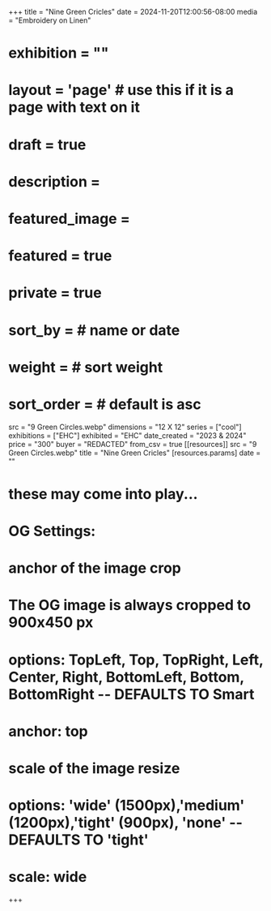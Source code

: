 +++
title = "Nine Green Cricles"
date = 2024-11-20T12:00:56-08:00
media = "Embroidery on Linen"
# exhibition = ""
# layout = 'page' # use this if it is a page with text on it
# draft = true
# description = 
# featured_image = 
# featured = true
# private = true
# sort_by = # name or date
# weight = # sort weight
# sort_order = # default is asc
src = "9 Green Circles.webp"
dimensions = "12 X 12"
  series = ["cool"]
    exhibitions = ["EHC"]
  exhibited = "EHC"
date_created = "2023 & 2024"
price = "300"
buyer = "REDACTED"
from_csv = true
[[resources]]
  src = "9 Green Circles.webp"
  title = "Nine Green Cricles"
  [resources.params]
  date = ""

# these may come into play...
# OG Settings:
# anchor of the image crop 
#   The OG image is always cropped to 900x450 px
#   options: TopLeft, Top, TopRight, Left, Center, Right, BottomLeft, Bottom, BottomRight -- DEFAULTS TO Smart
# anchor: top
# scale of the image resize 
#   options: 'wide' (1500px),'medium' (1200px),'tight' (900px), 'none' -- DEFAULTS TO 'tight'
# scale: wide 
+++